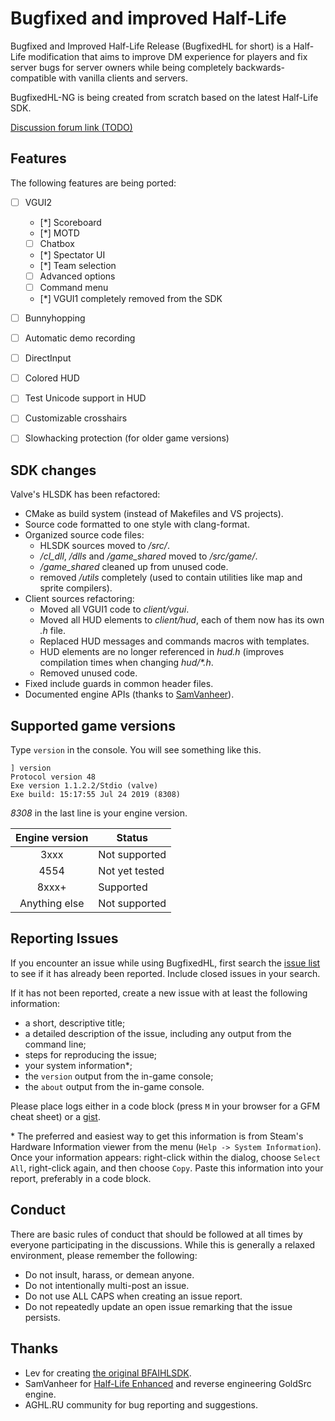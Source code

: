 Bugfixed and improved Half-Life
===============================

Bugfixed and Improved Half-Life Release (BugfixedHL for short) is a Half-Life modification that aims
to improve DM experience for players and fix server bugs for server owners while being completely
backwards-compatible with vanilla clients and servers.

BugfixedHL-NG is being created from scratch based on the latest Half-Life SDK.

[Discussion forum link (TODO)](https://www.youtube.com/watch?v=dQw4w9WgXcQ)

Features
--------

The following features are being ported:

- [ ] VGUI2
  - [*] Scoreboard
  - [*] MOTD
  - [ ] Chatbox
  - [*] Spectator UI
  - [*] Team selection
  - [ ] Advanced options
  - [ ] Command menu
  - [*] VGUI1 completely removed from the SDK
- [ ] Bunnyhopping
- [ ] Automatic demo recording
- [ ] DirectInput
- [ ] Colored HUD
- [ ] Test Unicode support in HUD
- [ ] Customizable crosshairs
- [ ] Slowhacking protection (for older game versions)


SDK changes
-----------

Valve's HLSDK has been refactored:

- CMake as build system (instead of Makefiles and VS projects).
- Source code formatted to one style with clang-format.
- Organized source code files:
  - HLSDK sources moved to */src/*.
  - */cl_dll*, */dlls* and */game_shared* moved to */src/game/*.
  - */game_shared* cleaned up from unused code.
  - removed */utils* completely (used to contain utilities like map and sprite compilers).
- Client sources refactoring:
  - Moved all VGUI1 code to *client/vgui*.
  - Moved all HUD elements to *client/hud*, each of them now has its own *.h* file.
  - Replaced HUD messages and commands macros with templates.
  - HUD elements are no longer referenced in *hud.h* (improves compilation times when changing *hud/\*.h*.
  - Removed unused code.
- Fixed include guards in common header files.
- Documented engine APIs (thanks to [SamVanheer](https://github.com/SamVanheer)).


Supported game versions
-----------------------

Type `version` in the console. You will see something like this.

```
] version 
Protocol version 48
Exe version 1.1.2.2/Stdio (valve)
Exe build: 15:17:55 Jul 24 2019 (8308)
```

*8308* in the last line is your engine version.

| Engine version | Status         |
| :------------: | -------------- |
| 3xxx           | Not supported  |
| 4554           | Not yet tested |
| 8xxx+          | Supported      |
| Anything else  | Not supported  |


Reporting Issues
----------------

If you encounter an issue while using BugfixedHL, first search the [issue list](https://github.com/tmp64/BugfixedHL-NG/issues)
to see if it has already been reported. Include closed issues in your search.

If it has not been reported, create a new issue with at least the following information:

- a short, descriptive title;
- a detailed description of the issue, including any output from the command line;
- steps for reproducing the issue;
- your system information\*;
- the `version` output from the in-game console;
- the `about` output from the in-game console.

Please place logs either in a code block (press `M` in your browser for a GFM cheat sheet) or a [gist](https://gist.github.com).

\* The preferred and easiest way to get this information is from Steam's Hardware Information viewer from the
menu (`Help -> System Information`). Once your information appears: right-click within the dialog, choose `Select All`,
right-click again, and then choose `Copy`. Paste this information into your report, preferably in a code block.


Conduct
-------

There are basic rules of conduct that should be followed at all times by everyone participating in the
discussions.  While this is generally a relaxed environment, please remember the following:

- Do not insult, harass, or demean anyone.
- Do not intentionally multi-post an issue.
- Do not use ALL CAPS when creating an issue report.
- Do not repeatedly update an open issue remarking that the issue persists.

Thanks
------

- Lev for creating [the original BFAIHLSDK](https://github.com/LevShisterov/BugfixedHL).
- SamVanheer for [Half-Life Enhanced](https://github.com/SamVanheer/HLEnhanced) and reverse engineering GoldSrc engine.
- AGHL.RU community for bug reporting and suggestions.
